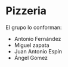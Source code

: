 # Pizzeria

El grupo lo conforman:
- Antonio Fernández
- Miguel zapata
- Juan Antonio Espín
- Ángel Gomez
